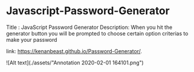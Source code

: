 # Javascript-Password-Generator
Title : JavaScript Password Generator
Description: When you hit the generator button you will be prompted to choose certain option criterias to make your password

link:  https://kenanbeast.github.io/Password-Generator/.

![Alt text](./assets/"Annotation 2020-02-01 164101.png")
